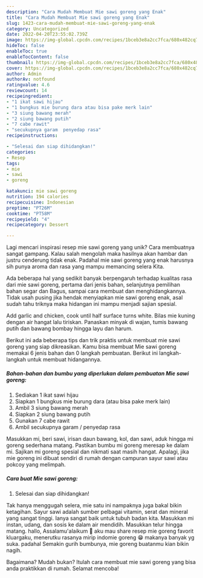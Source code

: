 ```yaml
---
description: "Cara Mudah Membuat Mie sawi goreng yang Enak"
title: "Cara Mudah Membuat Mie sawi goreng yang Enak"
slug: 1423-cara-mudah-membuat-mie-sawi-goreng-yang-enak
category: Uncategorized
date: 2022-04-20T23:55:02.739Z
image: https://img-global.cpcdn.com/recipes/1bceb3e8a2cc7fca/680x482cq70/mie-sawi-goreng-foto-resep-utama.jpg
hideToc: false
enableToc: true
enableTocContent: false
thumbnail: https://img-global.cpcdn.com/recipes/1bceb3e8a2cc7fca/680x482cq70/mie-sawi-goreng-foto-resep-utama.jpg
cover: https://img-global.cpcdn.com/recipes/1bceb3e8a2cc7fca/680x482cq70/mie-sawi-goreng-foto-resep-utama.jpg
author: Admin
authorAv: notfound
ratingvalue: 4.6
reviewcount: 14
recipeingredient:
- "1 ikat sawi hijau"
- "1 bungkus mie burung dara atau bisa pake merk lain"
- "3 siung bawang merah"
- "2 siung bawang putih"
- "7 cabe rawit"
- "secukupnya garam  penyedap rasa"
recipeinstructions:

- "Selesai dan siap dihidangkan!"
categories:
- Resep
tags:
- mie
- sawi
- goreng

katakunci: mie sawi goreng 
nutrition: 194 calories
recipecuisine: Indonesian
preptime: "PT26M"
cooktime: "PT58M"
recipeyield: "4"
recipecategory: Dessert

---
```





Lagi mencari inspirasi resep mie sawi goreng yang unik? Cara membuatnya sangat gampang. Kalau salah mengolah maka hasilnya akan hambar dan justru cenderung tidak enak. Padahal mie sawi goreng yang enak harusnya sih punya aroma dan rasa yang mampu memancing selera Kita.





Ada beberapa hal yang sedikit banyak berpengaruh terhadap kualitas rasa dari mie sawi goreng, pertama dari jenis bahan, selanjutnya pemilihan bahan segar dan Bagus, sampai cara membuat dan menghidangkannya. Tidak usah pusing jika hendak menyiapkan mie sawi goreng enak,      asal sudah tahu triknya maka hidangan ini mampu menjadi sajian spesial.














Add garlic and chicken, cook until half surface turns white. Bilas mie kuning dengan air hangat lalu tiriskan. Panaskan minyak di wajan, tumis bawang putih dan bawang bombay hingga layu dan harum.






Berikut ini ada beberapa tips dan trik praktis untuk membuat mie sawi goreng yang siap dikreasikan. Kamu bisa membuat Mie sawi goreng memakai 6 jenis bahan dan 0 langkah pembuatan. Berikut ini langkah-langkah untuk membuat hidangannya.

<!--inarticleads1-->

##### Bahan-bahan dan bumbu yang diperlukan dalam pembuatan Mie sawi goreng:

1. Sediakan 1 ikat sawi hijau
1. Siapkan 1 bungkus mie burung dara (atau bisa pake merk lain)
1. Ambil 3 siung bawang merah
1. Siapkan 2 siung bawang putih
1. Gunakan 7 cabe rawit
1. Ambil secukupnya garam / penyedap rasa


Masukkan mi, beri sawi, irisan daun bawang, kol, dan sawi, aduk hingga mi goreng sederhana matang. Pastikan bumbu mi goreng meresap ke dalam mi. Sajikan mi goreng spesial dan nikmati saat masih hangat. Apalagi, jika mie goreng ini dibuat sendiri di rumah dengan campuran sayur sawi atau pokcoy yang melimpah. 

<!--inarticleads2-->

##### Cara buat Mie sawi goreng:


1. Selesai dan siap dihidangkan!

Tak hanya menggugah selera, mie satu ini nampaknya juga bakal bikin ketagihan. Sayur sawi adalah sumber pelbagai vitamin, serat dan mineral yang sangat tinggi. Ianya sangat baik untuk tubuh badan kita. Masukkan mi instan, udang, dan sosis ke dalam air mendidih. Masukkan telur hingga matang. hallo, Assalamu&#39;alaikum 🥰 aku mau share resep mie goreng favorit kluargaku, menerutku rasanya mirip indomie goreng 😁 makanya banyak yg suka. padahal Semakin gurih bumbunya, mie goreng buatanmu kian bikin nagih. 

Bagaimana? Mudah bukan? Itulah cara membuat mie sawi goreng yang bisa anda praktikkan di rumah. Selamat mencoba!
